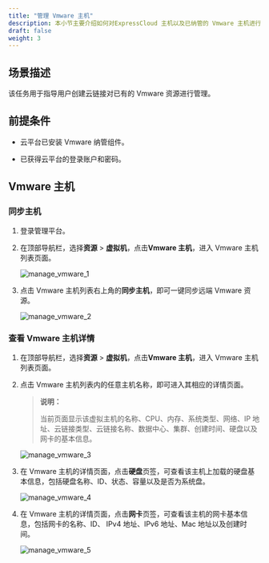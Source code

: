 ```yaml
---
title: "管理 Vmware 主机"
description: 本小节主要介绍如何对ExpressCloud 主机以及已纳管的 Vmware 主机进行管理。
draft: false
weight: 3
---
```



## 场景描述

该任务用于指导用户创建云链接对已有的 Vmware 资源进行管理。

## 前提条件

- 云平台已安装 Vmware 纳管组件。

- 已获得云平台的登录账户和密码。


## Vmware 主机

### 同步主机

1. 登录管理平台。

2. 在顶部导航栏，选择**资源** > **虚拟机**，点击**Vmware 主机**，进入 Vmware 主机列表页面。

   ![manage_vmware_1](../../../_images/manage_vmware_1.png)

3. 点击 Vmware 主机列表右上角的**同步主机**，即可一键同步远端 Vmware 资源。

   ![manage_vmware_2](../../../_images/manage_vmware_2.png)

### 查看 Vmware 主机详情

1. 在顶部导航栏，选择**资源** > **虚拟机**，点击**Vmware 主机**，进入 Vmware 主机列表页面。

2. 点击 Vmware 主机列表内的任意主机名称，即可进入其相应的详情页面。
   
   > **说明：**
   >
   > 当前页面显示该虚拟主机的名称、CPU、内存、系统类型、网络、IP 地址、云链接类型、云链接名称、数据中心、集群、创建时间、硬盘以及网卡的基本信息。

   ![manage_vmware_3](../../../_images/manage_vmware_3.png)

3. 在 Vmware 主机的详情页面，点击**硬盘**页签，可查看该主机上加载的硬盘基本信息，包括硬盘名称、ID、状态、容量以及是否为系统盘。

   ![manage_vmware_4](../../../_images/manage_vmware_4.png)

4. 在 Vmware 主机的详情页面，点击**网卡**页签，可查看该主机的网卡基本信息，包括网卡的名称、ID、 IPv4 地址、IPv6 地址、Mac 地址以及创建时间。

   ![manage_vmware_5](../../../_images/manage_vmware_5.png)



